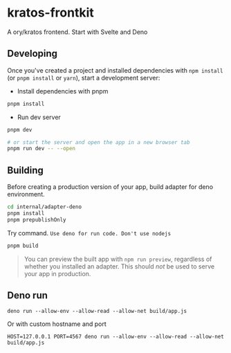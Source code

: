 # kratos-frontkit

A ory/kratos frontend. Start with Svelte and Deno

## Developing

Once you've created a project and installed dependencies with `npm install` (or `pnpm install` or `yarn`), start a development server:

- Install dependencies with pnpm

```bash
pnpm install
```

- Run dev server

```bash
pnpm dev

# or start the server and open the app in a new browser tab
pnpm run dev -- --open
```

## Building

Before creating a production version of your app, build adapter for deno environment.

```bash
cd internal/adapter-deno
pnpm install
pnpm prepublishOnly
```

Try command. `Use deno for run code. Don't use nodejs`

```bash
pnpm build
```

> You can preview the built app with `npm run preview`, regardless of whether you installed an adapter. This should _not_ be used to serve your app in production.

## Deno run

```
deno run --allow-env --allow-read --allow-net build/app.js
```

Or with custom hostname and port

```
HOST=127.0.0.1 PORT=4567 deno run --allow-env --allow-read --allow-net build/app.js
```
